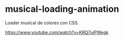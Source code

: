 # musical-loading-animation
Loader musical de colores con CSS.

https://www.youtube.com/watch?v=KRQ7ujPWegk
